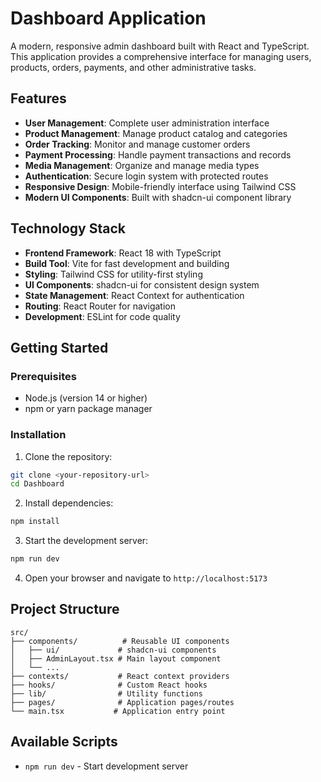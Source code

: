 # Dashboard Application

A modern, responsive admin dashboard built with React and TypeScript. This application provides a comprehensive interface for managing users, products, orders, payments, and other administrative tasks.

## Features

- **User Management**: Complete user administration interface
- **Product Management**: Manage product catalog and categories
- **Order Tracking**: Monitor and manage customer orders
- **Payment Processing**: Handle payment transactions and records
- **Media Management**: Organize and manage media types
- **Authentication**: Secure login system with protected routes
- **Responsive Design**: Mobile-friendly interface using Tailwind CSS
- **Modern UI Components**: Built with shadcn-ui component library

## Technology Stack

- **Frontend Framework**: React 18 with TypeScript
- **Build Tool**: Vite for fast development and building
- **Styling**: Tailwind CSS for utility-first styling
- **UI Components**: shadcn-ui for consistent design system
- **State Management**: React Context for authentication
- **Routing**: React Router for navigation
- **Development**: ESLint for code quality

## Getting Started

### Prerequisites

- Node.js (version 14 or higher)
- npm or yarn package manager

### Installation

1. Clone the repository:
```bash
git clone <your-repository-url>
cd Dashboard
```

2. Install dependencies:
```bash
npm install
```

3. Start the development server:
```bash
npm run dev
```

4. Open your browser and navigate to `http://localhost:5173`

## Project Structure

```
src/
├── components/          # Reusable UI components
│   ├── ui/             # shadcn-ui components
│   ├── AdminLayout.tsx # Main layout component
│   └── ...
├── contexts/           # React context providers
├── hooks/              # Custom React hooks
├── lib/                # Utility functions
├── pages/              # Application pages/routes
└── main.tsx           # Application entry point
```

## Available Scripts

- `npm run dev` - Start development server
